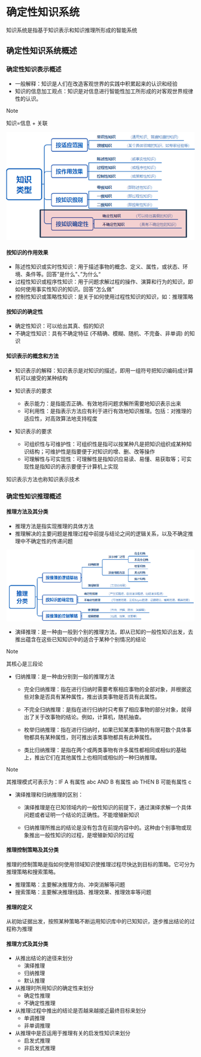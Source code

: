# 确定性知识系统

知识系统是指基于知识表示和知识推理所形成的智能系统

## 确定性知识系统概述

### 确定性知识表示概述

- 一般解释：知识是人们在改造客观世界的实践中积累起来的认识和经验
- 知识的信息加工观点：知识是对信息进行智能性加工所形成的对客观世界规律性的认识。

> [!NOTE]
> 知识=信息 + 关联

![image-20241225151737528](./image/知识类型.png)

#### 按知识的作用效果

- 陈述性知识或实时性知识：用于描述事物的概念、定义、属性，或状态、环境、条件等。回答"是什么"、”为什么“
- 过程性知识或程序性知识：用于问题求解过程的操作、演算和行为的知识，即如何使用事实性知识的知识。回答“怎么做”
- 控制性知识或策略性知识：是关于如何使用过程性知识的知识，如：推理策略

#### 按知识的确定性

- 确定性知识：可以给出其真、假的知识
- 不确定性知识：具有不确定特征 (不精确、模糊、随机、不完备、非单调) 的知识

#### 知识表示的概念和方法

- 知识表示的解释：知识表示是对知识的描述，即用一组符号把知识编码成计算机可以接受的某种结构
- 知识表示的要求
  - 表示能力：是指能否正确、有效地将问题求解所需要地知识表示出来
  - 可利用性：是指表示方法应有利于进行有效地知识推理。包括：对推理的适应性，对高效算法地支持程度

- 知识表示的要求
  - 可组织性与可维护性：可组织性是指可以按某种凡是把知识组织成某种知识结构；可维护性是指要便于对知识的增、删、改等操作
  - 可理解性与可实现性：可理解性是指知识应易读、易懂、易获取等；可实现性是指知识的表示要便于计算机上实现

知识表示方法也称知识表示技术

### 确定性知识推理概述

#### 推理方法及其分类

- 推理方法是指实现推理的具体方法
- 推理解决的主要问题是推理过程中前提与结论之间的逻辑关系，以及不确定推理中不确定性的传递问题

![image-20241225153904768](./image/推理方法的类型.png)

- 演绎推理：是一种由一般到个别的推理方法，即从已知的一般性知识出发，去推出蕴含在这些已知知识中的适合于某种个别情况的结论

> [!NOTE]
>
> 其核心是三段论

- 归纳推理：是一种由分别到一般的推理方法

  - 完全归纳推理：指在进行归纳时需要考察相应事物的全部对象，并根据这些对象是否具有某种属性，推出该类事物是否具有此属性。
  - 不完全归纳推理：是指在进行归纳时只考察了相应事物的部分对象，就得出了关于改事物的结论。例如，计算机，随机抽查。

  - 枚举归纳推理：指在进行归纳时，如果已知某类事物的有限可数个具体事物都具有某种属性，则可推出该类事物都具有此种属性。
  - 类比归纳推理：是指在两个或两类事物有许多属性都相同或相似的基础上，推出它们在其他属性上也相同或相似的一种归纳推理。

 > [!NOTE]
 >
 > 其推理模式可表示为：IF A 有属性 abc AND B 有属性 ab THEN B 可能有属性 c

- 演绎推理和归纳推理的区别：

  - 演绎推理是在已知领域内的一般性知识的前提下，通过演绎求解一个具体问题或者证明一个结论的正确性。不能增殖新知识

  - 归纳推理所推出的结论是没有包含在前提内容中的。这种由个别事物或现象推出一般性知识的过程，是增殖新知识的过程

#### 推理控制策略及其分类

推理的控制策略是指如何使用领域知识使推理过程尽快达到目标的策略。它可分为推理策略和搜索策略。

- 推理策略：主要解决推理方向、冲突消解等问题
- 搜索策略：主要解决推理线路、推理效果、推理效率等问题

#### 推理的定义

从初始证据出发，按照某种策略不断运用知识库中的已知知识，逐步推出结论的过程称为推理

#### 推理方式及其分类

- 从推出结论的途径来划分
  - 演绎推理
  - 归纳推理
  - 默认推理
- 从推理时所用知识的确定性来划分
  - 确定性推理
  - 不确定性推理
- 从推理过程中推出的结论是否越来越接近最终目标来划分
  - 单调推理
  - 非单调推理
- 从推理中是否运用于推理有关的启发性知识来划分
  - 启发式推理
  - 非启发式推理
